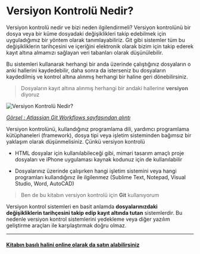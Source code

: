 # Versiyon  Kontrolü Nedir?

Versiyon kontrolü nedir ve bizi neden ilgilendirmeli? Versiyon kontrolünü bir dosya veya bir küme dosyadaki değişiklikleri takip edebilmek için uyguladığımız bir yöntem olarak tanımlayabiliriz. Git gibi sistemler tüm bu değişikliklerin tarihçesini ve içeriğini elektronik olarak bizim için takip ederek kayıt altına almamızı sağlayan veri tabanları olarak düşünülebilir.

Bu sistemleri kullanarak herhangi bir anda üzerinde çalıştığınız dosyaların o anki hallerini kaydedebilir, daha sonra da isterseniz bu dosyaların kaydedilmiş ve kontrol altına alınmış herhangi bir haline geri dönebilirsiniz.

> Dosyaların kayıt altına alınmış herhangi bir andaki hallerine **versiyon** diyoruz

![Versiyon Kontrolü Nedir?](what-is-vcs.jpg "Versiyon Kontrolü Nedir?")

[_Görsel : Atlassian Git Workflows sayfasından alıntı_](https://www.atlassian.com/git/workflows "Git Workflows")

Versiyon kontrolünü, kullandığınız programlama dili, yardımcı programlama kütüphaneleri \(framework\), dosya tipi veya işletim sisteminden bağımsız bir yaklaşım olarak düşünmelisiniz. Çünkü versiyon kontrolü

* HTML dosyalar için kullanılabileceği gibi, mimari tasarım amaçlı proje dosyaları ve iPhone uygulaması kaynak kodunuz için de kullanılabilir

* Dosyalarınız üzerinde çalışırken hangi işletim sistemini veya hangi programları kullandığınız ile ilgilenmez \(Sublime Text, Notepad, Visual Studio, Word, AutoCAD\)

> Ben de bu kitabın versiyon kontrolü için **Git** kullanıyorum

Versiyon kontrol sistemleri en basit anlamda **dosyalarınızdaki değişikliklerin tarihçesini takip edip kayıt altında tutan** sistemlerdir. Bu nedenle versiyon kontrol sistemlerini yedekleme veya diğer yazılım geliştirme araçları ile karşılaştırmak doğru olmaz.

---

#### [**Kitabın basılı halini online olarak da satın alabilirsiniz**](https://www.dikeyeksen.com/products/git-ile-versiyon-kontrolu)



